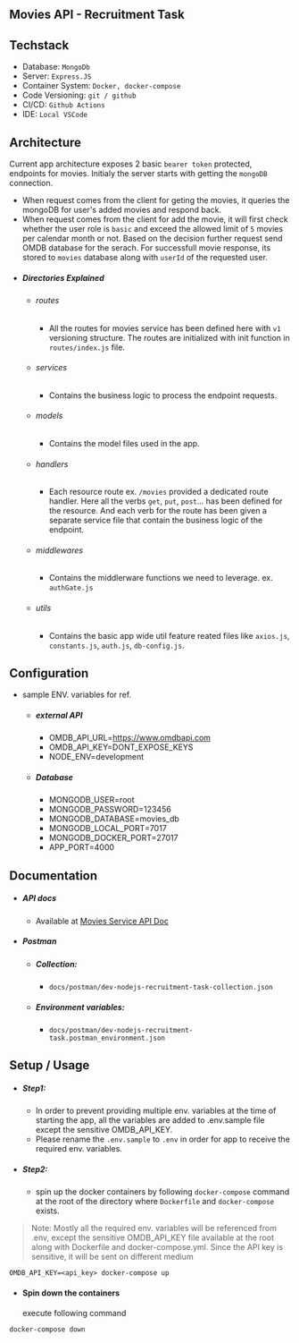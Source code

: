 ## Movies API - Recruitment Task

## Techstack

- Database: `MongoDb`
- Server: `Express.JS`
- Container System: `Docker, docker-compose`
- Code Versioning: `git / github`
- CI/CD: `Github Actions`
- IDE: `Local VSCode`

## Architecture

Current app architecture exposes 2 basic `bearer token` protected, endpoints for movies. Initialy the server starts with getting the `mongoDB` connection.

- When request comes from the client for geting the movies, it queries the mongoDB for user's added movies and respond back.
- When request comes from the client for add the movie, it will first check whether the user role is `basic` and exceed the allowed limit of `5` movies per calendar month or not. Based on the decision further request send OMDB database for the serach. For successfull movie response, its stored to `movies` database along with `userId` of the requested user.
- ##### Directories Explained
  - ###### routes
    - All the routes for movies service has been defined here with `v1` versioning structure. The routes are initialized with init function in `routes/index.js` file.
  - ###### services
    - Contains the business logic to process the endpoint requests.
  - ###### models
    - Contains the model files used in the app.
  - ###### handlers
    - Each resource route ex. `/movies` provided a dedicated route handler. Here all the verbs `get`, `put`, `post`... has been defined for the resource. And each verb for the route has been given a separate service file that contain the business logic of the endpoint.
  - ###### middlewares
    - Contains the middlerware functions we need to leverage. ex. `authGate.js`
  - ###### utils
    - Contains the basic app wide util feature reated files like `axios.js`, `constants.js`, `auth.js`, `db-config.js`.

## Configuration

- sample ENV. variables for ref.
  - ##### external API
    - OMDB_API_URL=https://www.omdbapi.com
    - OMDB_API_KEY=DONT_EXPOSE_KEYS
    - NODE_ENV=development
  - ##### Database
    - MONGODB_USER=root
    - MONGODB_PASSWORD=123456
    - MONGODB_DATABASE=movies_db
    - MONGODB_LOCAL_PORT=7017
    - MONGODB_DOCKER_PORT=27017
    - APP_PORT=4000

## Documentation

- ##### API docs
  - Available at [Movies Service API Doc](https://documenter.getpostman.com/view/2956533/UVyswvSC)
- ##### Postman
  - ##### Collection:
    - `docs/postman/dev-nodejs-recruitment-task-collection.json`
  - ##### Environment variables:
    - `docs/postman/dev-nodejs-recruitment-task.postman_environment.json`

## Setup / Usage

- ##### Step1:

  - In order to prevent providing multiple env. variables at the time of starting the app, all the variables are added to .env.sample file except the sensitive OMDB_API_KEY.
  - Please rename the `.env.sample` to `.env` in order for app to receive the required env. variables.

- ##### Step2:
  - spin up the docker containers by following `docker-compose` command at the root of the directory where `Dockerfile` and `docker-compose` exists.

> Note: Mostly all the required env. variables will be referenced from .env, except the sensitive OMDB_API_KEY file available at the root along with Dockerfile and docker-compose.yml. Since the API key is sensitive, it will be sent on different medium


```
OMDB_API_KEY=<api_key> docker-compose up
```

- #### Spin down the containers
  execute following command

```
docker-compose down
```
